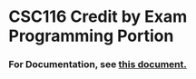 # CSC116 Credit by Exam Programming Portion

### For Documentation, see [this document.](https://docs.google.com/document/d/1jADpFYfmYH5hKjNY5sP5qxh2cj-05PdYsBc0wys_-_U/edit?usp=sharing)
